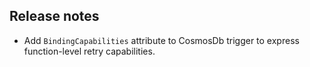 ## Release notes
<!-- Please add your release notes in the following format:
- My change description (#PR/#issue)
-->

- Add `BindingCapabilities` attribute to CosmosDb trigger to express function-level retry capabilities.